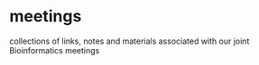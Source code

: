 # meetings
collections of links, notes and materials associated with our joint Bioinformatics meetings
